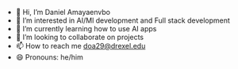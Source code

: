 - 👋 Hi, I’m Daniel Amayaenvbo
- 👀 I’m interested in AI/Ml development and Full stack development 
- 🌱 I’m currently learning how to use AI apps
- 💞️ I’m looking to collaborate on projects
- 📫 How to reach me doa29@drexel.edu
- 😄 Pronouns: he/him


<!---
doa29/doa29 is a ✨ special ✨ repository because its `README.md` (this file) appears on your GitHub profile.
You can click the Preview link to take a look at your changes.
--->
